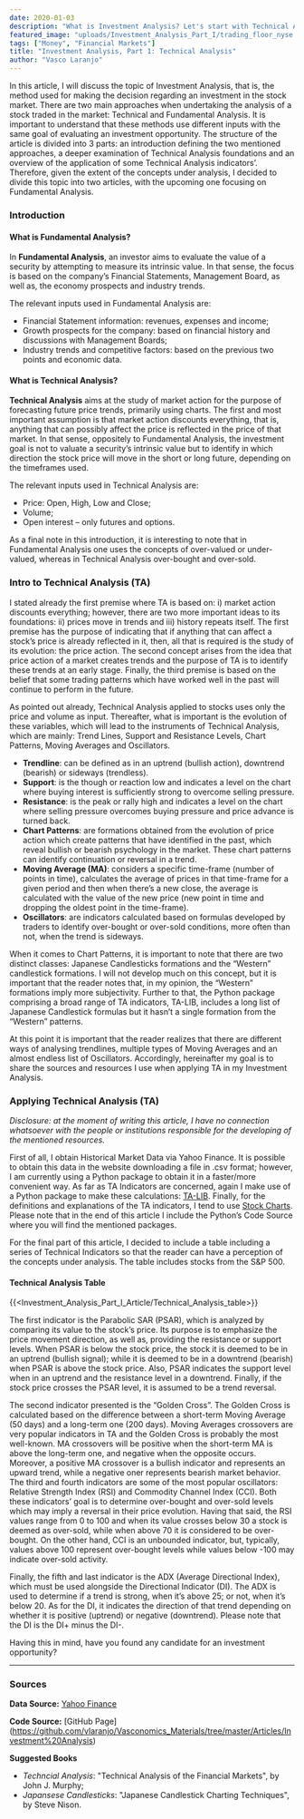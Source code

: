 ```yaml
---
date: 2020-01-03
description: "What is Investment Analysis? Let's start with Technical Analysis, should we? "
featured_image: "uploads/Investment_Analysis_Part_I/trading_floor_nyse.jpg"
tags: ["Money", "Financial Markets"]
title: "Investment Analysis, Part 1: Technical Analysis"
author: "Vasco Laranjo"
---
```


In this article, I will discuss the topic of Investment Analysis, that is, the method used for making the decision regarding an investment in the stock market. There are two main approaches when undertaking the analysis of a stock traded in the market: Technical and Fundamental Analysis. It is important to understand that these methods use different inputs with the same goal of evaluating an investment opportunity.
The structure of the article is divided into 3 parts: an introduction defining the two mentioned approaches, a deeper examination of Technical Analysis foundations and an overview of the application of some Technical Analysis indicators’. Therefore, given the extent of the concepts under analysis, I decided to divide this topic into two articles, with the upcoming one focusing on Fundamental Analysis.

### Introduction

#### What is Fundamental Analysis?

In **Fundamental Analysis**, an investor aims to evaluate the value of a security by attempting to measure its intrinsic value. In that sense, the focus is based on the company’s Financial Statements, Management Board, as well as, the economy prospects and industry trends. 

The relevant inputs used in Fundamental Analysis are: 

* Financial Statement information: revenues, expenses and income;
* Growth prospects for the company: based on financial history and discussions with Management Boards;
* Industry trends and competitive factors: based on the previous two points and economic data.


#### What is Technical Analysis?

**Technical Analysis** aims at the study of market action for the purpose of forecasting future price trends, primarily using charts. The first and most important assumption is that market action discounts everything, that is, anything that can possibly affect the price is reflected in the price of that market. In that sense, oppositely to Fundamental Analysis, the investment goal is not to valuate a security’s intrinsic value but to identify in which direction the stock price will move in the short or long future, depending on the timeframes used.

The relevant inputs used in Technical Analysis are: 

* Price: Open, High, Low and Close;
* Volume;
* Open interest – only futures and options.

As a final note in this introduction, it is interesting to note that in Fundamental Analysis one uses the concepts of over-valued or under-valued, whereas in Technical Analysis over-bought and over-sold.

### Intro to Technical Analysis (TA)

I stated already the first premise where TA is based on: i) market action discounts everything; however, there are two more important ideas to its foundations: ii) prices move in trends and iii) history repeats itself. 
The first premise has the purpose of indicating that if anything that can affect a stock’s price is already reflected in it, then, all that is required is the study of its evolution: the price action. The second concept arises from the idea that price action of a market creates trends and the purpose of TA is to identify these trends at an early stage. Finally, the third premise is based on the belief that some trading patterns which have worked well in the past will continue to perform in the future.

As pointed out already, Technical Analysis applied to stocks uses only the price and volume as input. Thereafter, what is important is the evolution of these variables, which will lead to the instruments of Technical Analysis, which are mainly: Trend Lines, Support and Resistance Levels, Chart Patterns, Moving Averages and Oscillators. 

* **Trendline**: can be defined as in an uptrend (bullish action), downtrend (bearish) or sideways (trendless). 
* **Support**: is the though or reaction low and indicates a level on the chart where buying interest is sufficiently strong to overcome selling pressure.
* **Resistance**: is the peak or rally high and indicates a level on the chart where selling pressure overcomes buying pressure and price advance is turned back.
* **Chart Patterns**: are formations obtained from the evolution of price action which create patterns that have identified in the past, which reveal bullish or bearish psychology in the market. These chart patterns can identify continuation or reversal in a trend.
* **Moving Average (MA)**: considers a specific time-frame (number of points in time), calculates the average of prices in that time-frame for a given period and then when there’s a new close, the average is calculated with the value  of the new price (new point in time and dropping the oldest point in the time-frame).
* **Oscillators**: are indicators calculated based on formulas developed by traders to identify over-bought or over-sold conditions, more often than not, when the trend is sideways.

When it comes to Chart Patterns, it is important to note that there are two distinct classes: Japanese Candlesticks formations and the “Western” candlestick formations. I will not develop much on this concept, but it is important that the reader notes that, in my opinion, the “Western” formations imply more subjectivity. Further to that, the Python package comprising a broad range of TA indicators, TA-LIB, includes a long list of Japanese Candlestick formulas but it hasn’t a single formation from the “Western” patterns.

At this point it is important that the reader realizes that there are different ways of analysing trendlines, multiple types of Moving Averages and an almost endless list of Oscillators. Accordingly, hereinafter my goal is to share the sources and resources I use when applying TA in my Investment Analysis.

### Applying Technical Analysis (TA)

*Disclosure: at the moment of writing this article, I have no connection whatsoever with the people or institutions responsible for the developing of the mentioned resources.*

First of all, I obtain Historical Market Data via Yahoo Finance. It is possible to obtain this data in the website downloading a file in .csv format; however, I am currently using a Python package to obtain it in a faster/more convenient way. As far as TA Indicators are concerned, again I make use of a Python package to make these calculations: [TA-LIB](https://mrjbq7.github.io/ta-lib/funcs.html). Finally, for the definitions and explanations of the TA indicators, I tend to use [Stock Charts](https://school.stockcharts.com/doku.php?id=technical_indicators). Please note that in the end of this article I include the Python’s Code Source where you will find the mentioned packages.

For the final part of this article, I decided to include a table including a series of Technical Indicators so that the reader can have a perception of the concepts under analysis. The table includes stocks from the S&P 500.

#### Technical Analysis Table

{{<Investment_Analysis_Part_I_Article/Technical_Analysis_table>}}

The first indicator is the Parabolic SAR (PSAR), which is analyzed by comparing its value to the stock’s price. Its purpose is to emphasize the price movement direction, as well as, providing the resistance or support levels. When PSAR is below the stock price, the stock it is deemed to be in an uptrend (bullish signal); while it is deemed to be in a downtrend (bearish) when PSAR is above the stock price. Also, PSAR indicates the support level when in an uptrend and the resistance level in a downtrend. Finally, if the stock price crosses the PSAR level, it is assumed to be a trend reversal.

The second indicator presented is the “Golden Cross”. The Golden Cross is calculated based on the difference between a short-term Moving Average (50 days) and a long-term one (200 days). Moving Averages crossovers are very popular indicators in TA and the Golden Cross is probably the most well-known. MA crossovers will be positive when the short-term MA is above the long-term one, and negative when the opposite occurs. Moreover, a positive MA crossover is a bullish indicator and represents an upward trend, while a negative oner represents bearish market behavior.
The third and fourth indicators are some of the most popular oscillators: Relative Strength Index (RSI) and Commodity Channel Index (CCI). Both these indicators’ goal is to determine over-bought and over-sold levels which may imply a reversal in their price evolution. Having that said, the RSI values range from 0 to 100 and when its value crosses below 30 a stock is deemed as over-sold, while when above 70 it is considered to be over-bought. On the other hand, CCI is an unbounded indicator, but, typically, values above 100 represent over-bought levels while values below -100 may indicate over-sold activity.

Finally, the fifth and last indicator is the ADX (Average Directional Index), which must be used alongside the Directional Indicator (DI). The ADX is used to determine if a trend is strong, when it’s above 25; or not, when it’s below 20. As for the DI, it indicates the direction of that trend depending on whether it is positive (uptrend) or negative (downtrend). Please note that the DI is the DI+ minus the DI-.

Having this in mind, have you found any candidate for an investment opportunity?

---
### Sources

**Data Source:** [Yahoo Finance](https://finance.yahoo.com/)

**Code Source:** 
[GitHub Page] (https://github.com/vlaranjo/Vasconomics_Materials/tree/master/Articles/Investment%20Analysis)

**Suggested Books**

* *Techncial Analysis*: "Technical Analysis of the Financial Markets", by John J. Murphy;
* *Japansese Candlesticks*: "Japanese Candlestick Charting Techniques", by Steve Nison.